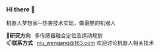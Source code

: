 ### Hi there 👋
机器人梦想家--热衷技术实现，做最酷的机器人

🔭**研究方向**&ensp; 多传感器融合定位及运动规划   
📫**联系方式**&ensp; niu_wengang@163.com 欢迎讨论机器人相关技术

